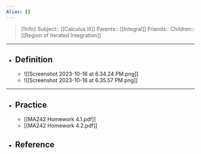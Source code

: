 ```yaml
---
Alias: []
---
```

> [!Info]
> Subject:: [[Calculus III]]
> Parents:: [[Integral]]
> Friends:: 
> Children:: [[Region of Iterated Integration]]
---
- ## Definition
	- ![[Screenshot 2023-10-16 at 6.34.24 PM.png]]
	- ![[Screenshot 2023-10-16 at 6.35.57 PM.png]]
---
- ## Practice
	- [[MA242 Homework 4.1.pdf]]
	- [[MA242 Homework 4.2.pdf]]
- ## Reference